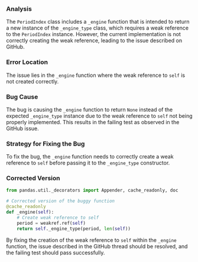 ### Analysis
The `PeriodIndex` class includes a `_engine` function that is intended to return a new instance of the `_engine_type` class, which requires a weak reference to the `PeriodIndex` instance. However, the current implementation is not correctly creating the weak reference, leading to the issue described on GitHub.

### Error Location
The issue lies in the `_engine` function where the weak reference to `self` is not created correctly.

### Bug Cause
The bug is causing the `_engine` function to return `None` instead of the expected `_engine_type` instance due to the weak reference to `self` not being properly implemented. This results in the failing test as observed in the GitHub issue.

### Strategy for Fixing the Bug
To fix the bug, the `_engine` function needs to correctly create a weak reference to `self` before passing it to the `_engine_type` constructor.

### Corrected Version
```python
from pandas.util._decorators import Appender, cache_readonly, doc

# Corrected version of the buggy function
@cache_readonly
def _engine(self):
    # Create weak reference to self
    period = weakref.ref(self)
    return self._engine_type(period, len(self))
```

By fixing the creation of the weak reference to `self` within the `_engine` function, the issue described in the GitHub thread should be resolved, and the failing test should pass successfully.
